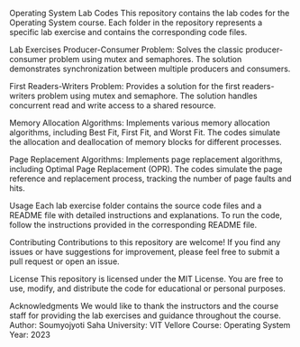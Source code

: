 Operating System Lab Codes
This repository contains the lab codes for the Operating System course. Each folder in the repository represents a specific lab exercise and contains the corresponding code files.

Lab Exercises
Producer-Consumer Problem: Solves the classic producer-consumer problem using mutex and semaphores. The solution demonstrates synchronization between multiple producers and consumers.

First Readers-Writers Problem: Provides a solution for the first readers-writers problem using mutex and semaphore. The solution handles concurrent read and write access to a shared resource.

Memory Allocation Algorithms: Implements various memory allocation algorithms, including Best Fit, First Fit, and Worst Fit. The codes simulate the allocation and deallocation of memory blocks for different processes.

Page Replacement Algorithms: Implements page replacement algorithms, including Optimal Page Replacement (OPR). The codes simulate the page reference and replacement process, tracking the number of page faults and hits.

Usage
Each lab exercise folder contains the source code files and a README file with detailed instructions and explanations. To run the code, follow the instructions provided in the corresponding README file.

Contributing
Contributions to this repository are welcome! If you find any issues or have suggestions for improvement, please feel free to submit a pull request or open an issue.

License
This repository is licensed under the MIT License. You are free to use, modify, and distribute the code for educational or personal purposes.

Acknowledgments
We would like to thank the instructors and the course staff for providing the lab exercises and guidance throughout the course.
Author: Soumyojyoti Saha
University: VIT Vellore
Course: Operating System 
Year: 2023
